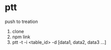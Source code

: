 # ptt
push to treation

1. clone
2. npm link
3. ptt -t <token> -i <table_id> -d [data1, data2, data3 ...]
